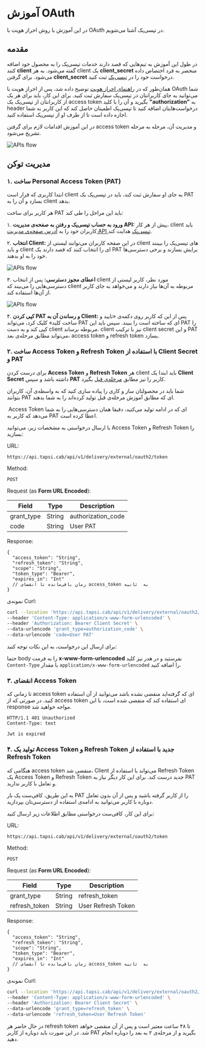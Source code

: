# آموزش OAuth

در این آموزش با روش احراز هویت با 
OAuth
در تپسی‌پک آشنا می‌شویم.

## مقدمه

در طول این آموزش به تیم‌هایی که قصد دارند خدمات تپسی‌پک را به محصول خود اضافه کنند
**client**
گفته می‌شود. 
به هر
client
یک
**client_secret**
منحصر به فرد اختصاص داده می‌شود. برای گرفتن 
**client_secret**
درخواست خود را در
[تپسی‌پک](https://pack.tapsi.ir/landing)
ثبت کنید.

همان‌طور که در
[راهنمای احراز هویت](../README_fa.md)
توضیح داده شد، پس از احراز هویت با
OAuth
شما می‌توانید به جای کاربرانتان در تپسی‌پک سفارش ثبت کنید. برای این کار، باید برای هر یک از کاربرانتان از تپسی‌پک یک
access token
بگیرید و آن را با کلید
**"authorization"**
به
header
درخواست‌هایتان اضافه کنید تا تپسی‌پک اطمینان حاصل کند که این کاربر به شما اجازه داده است تا از طرف او از تپسی‌پک استفاده کنید.

در این آموزش اقدامات لازم برای گرفتن
access token
و مدیریت آن، مرحله به مرحله تشریح می‌شود.


![APIs flow](../../images/pack-external-apis-flow.png)

## مدیریت توکن

### ۱. ساخت Personal Access Token (PAT)

ابتدا کاربری که قرار است
client
به جای او سفارش ثبت کند، باید در تپسی‌پک یک
PAT
بسازد و آن را به
client
بدهد.

هر کاربر برای ساخت
PAT
باید این مراحل را طی کند:

۱. **ورود به حساب تپسی‌پک و رفتن به صفحه‌ی مدیریت API:**
  پیش از هر کار،
  client
  باید کاربران خود را به
  [آدرس صفحه‌ی مدیریت API تپسی‌پک](https://pack.tapsi.ir/external-auth)
  هدایت کند.

۲. **انتخاب Client:**
  در این صفحه کاربران می‌توانند لیستی از
  client
  های تپسی‌پک را ببینند و باید
  client
  ای را انتخاب کنند که قصد دارند یک
  PAT
  برایش بسازند و برخی دسترسی‌ها خود را به او بدهند.

  ![APIs flow](../../images/generate-pat-2.png)

۳. **اعطای مجوز دسترسی:**
  پس از انتخاب
  client
  مورد نظر، کاربر لیستی از دسترسی‌هایی را می‌بیند که
  client
  مربوطه به آن‌ها نیاز دارند و می‌خواهد به جای کاربر از آن‌ها استفاده کند.

   ![APIs flow](../../images/generate-pat-3.png)

۴. **کپی کردن PAT و رساندن آن به Client:**
  پس از این که کاربر روی دکمه‌ی «تایید و ساخت کلید» کلیک کرد، می‌تواند
  PAT
  ای که ساخته است را ببیند.
  سپس باید این
  PAT
  را کپی کند و به دست
  client
  مربوطه برساند.
  client
  نیز با ترکیب
  client secret 
  و این
  PAT
  می‌تواند مطابق مرحله‌ی بعد،
  access token
  و
  refresh token
  بسازد.

### ۲. ساخت Access Token و Refresh Token با استفاده از Client Secret و PAT

برای درست کردن
**Access Token**
و
**Refresh Token**
هر
client
باید ابتدا یک
**Client Secret**
داشته باشد و سپس
**PAT**
کاربر را نیز مطابق 
[مرحله‌ی قبل](#۱-ساخت-personal-access-token-pat)
بگیرد.

شما باید در محصولتان ساز و کاری را پیاده سازی کنید که به واسطه‌ی آن، کاربران بتوانند
PAT
ای که مطابق آموزش مرحله‌ی قبل تولید کرده‌اند را به شما بدهند.

؜
Access Token
ای که در ادامه تولید می‌کنید، دقیقا همان دسترسی‌هایی را به شما می‌دهد که کاربر به
PAT
اعطا کرده است.


با ارسال درخواستی به مشخصات زیر، می‌توانید
Access Token
و
Refresh Token
را بسازید:

URL:
```
https://api.tapsi.cab/api/v1/delivery/external/oauth2/token
```


Method: 
```
POST
```

Request (as **Form URL Encoded**):

| Field      | Type   | Description        |
|------------|--------|--------------------|
| grant_type | String | authorization_code |
| code       | String | User PAT           |

Response:

```json5
{
  "access_token": "String",
  "refresh_token": "String",
  "scope": "String",
  "token_type": "Bearer",
  "expires_in": "Int"
  // زمان باقی‌مانده تا انقضای access_token به  ثانیه
}
```

نمونه‌ی Curl:

```bash
curl --location 'https://api.tapsi.cab/api/v1/delivery/external/oauth2/token' \
--header 'Content-Type: application/x-www-form-urlencoded' \
--header 'Authorization: Bearer Client Secret' \
--data-urlencode 'grant_type=authorization_code' \
--data-urlencode 'code=User PAT'
```

برای ارسال این درخواست، به این نکات توجه کنید:

حتما
body
را به فرمت
**x-www-form-urlencoded** 
بفرستید و در هدر نیز کلید
`Content-Type`
با مقدار
‍`application/x-www-form-urlencoded`
را اضافه کنید.


### ۳. انقضای Access Token

تا زمانی که
access token
ای که گرفته‌اید منقضی نشده باشد می‌توانید از آن استفاده کنید.
در صورتی که از
access token
ای استفاده کند که منقضی شده است، با این 
response
مواجه خواهید شد.

```text
HTTP/1.1 401 Unauthorized
Content-Type: text

Jwt is expired
```

### ۴. تولید یک Access Token و Refresh Token جدید با استفاده از Refresh Token

هنگامی که
access token
منقضی شد،
Client
می‌تواند با استفاده از
Refresh Token 
یک
Access Token
و
Refresh Token
جدید درست کند.
برای این کار دیگر نیاز به 
PAT
و تعامل با کاربر ندارید.

به این طریق، کافی‌ست یک بار
PAT
را از کاربر گرفته باشید و پس از آن بدون تعامل دوباره با کاربر می‌توانید به ادامه‌ی استفاده از دسترسی‌تان بپردازید.

برای این کار، کافی‌ست درخواستی مطابق اطلاعات زیر ارسال کنید:

URL: 
```
https://api.tapsi.cab/api/v1/delivery/external/oauth2/token
```

Method: 
```
POST
```

Request (as **Form URL Encoded**):

| Field         | Type   | Description        |
|---------------|--------|--------------------|
| grant_type    | String | refresh_token      |
| refresh_token | String | User Refresh Token |

Response:

```json5
{
  "access_token": "String",
  "refresh_token": "String",
  "scope": "String",
  "token_type": "Bearer",
  "expires_in": "Int"
  // زمان باقی‌مانده تا انقضای access_token به  ثانیه
}
```

نمونه‌ی Curl:

```bash
curl --location 'https://api.tapsi.cab/api/v1/delivery/external/oauth2/token' \
--header 'Content-Type: application/x-www-form-urlencoded' \
--header 'Authorization: Bearer Client Secret' \
--data-urlencode 'grant_type=refresh_token' \
--data-urlencode 'refresh_token=User Refresh Token'
```

در حال حاضر هر 
refresh token
تا ۴۸ ساعت معتیر است و پس از آن منقضی خواهد شد.
در این صورت باید دوباره از کاربر
PAT
بگیرید و از مرحله‌ی ۲ به بعد را دوباره انجام دهید.